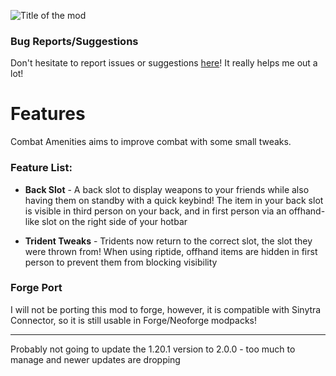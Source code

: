 ![Title of the mod](https://cdn.modrinth.com/data/cached_images/88f3cc110ae64228ba85e452180c0e8f9d5deca1.png)

### Bug Reports/Suggestions
Don't hesitate to report issues or suggestions [here](https://github.com/HollowedWanderer/Combat-Amenities/issues)! It really helps me out a lot! 

# Features
Combat Amenities aims to improve combat with some small tweaks.

### Feature List:
- **Back Slot** - A back slot to display weapons to your friends while also having them on standby with a quick keybind! The item in your back slot is visible in third person on your back, and in first person via an offhand-like slot on the right side of your hotbar

- **Trident Tweaks** - Tridents now return to the correct slot, the slot they were thrown from! When using riptide, offhand items are hidden in first person to prevent them from blocking visibility

### Forge Port
I will not be porting this mod to forge, however, it is compatible with Sinytra Connector, so it is still usable in Forge/Neoforge modpacks!

---

Probably not going to update the 1.20.1 version to 2.0.0 - too much to manage and newer updates are dropping

